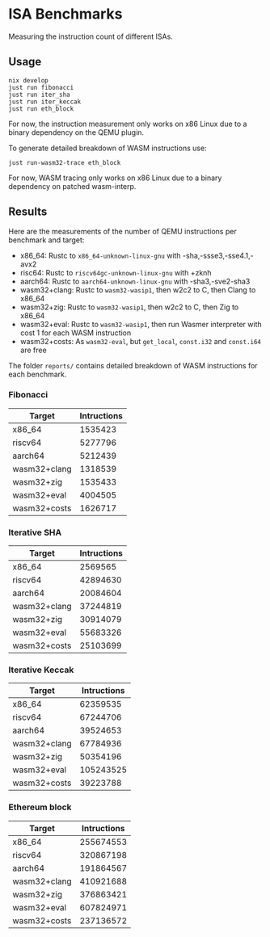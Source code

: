 # ISA Benchmarks

Measuring the instruction count of different ISAs.

## Usage

```
nix develop
just run fibonacci
just run iter_sha
just run iter_keccak
just run eth_block
```

For now, the instruction measurement only works on x86 Linux due to a binary dependency on the QEMU plugin.

To generate detailed breakdown of WASM instructions use:
```
just run-wasm32-trace eth_block
```

For now, WASM tracing only works on x86 Linux due to a binary dependency on patched wasm-interp.

## Results

Here are the measurements of the number of QEMU instructions per benchmark and target:
- x86_64: Rustc to `x86_64-unknown-linux-gnu` with -sha,-ssse3,-sse4.1,-avx2
- risc64: Rustc to `riscv64gc-unknown-linux-gnu` with +zknh
- aarch64: Rustc to `aarch64-unknown-linux-gnu` with -sha3,-sve2-sha3
- wasm32+clang: Rustc to `wasm32-wasip1`, then w2c2 to C, then Clang to x86_64
- wasm32+zig:   Rustc to `wasm32-wasip1`, then w2c2 to C, then Zig to x86_64
- wasm32+eval:  Rustc to `wasm32-wasip1`, then run Wasmer interpreter with cost 1 for each WASM instruction
- wasm32+costs: As `wasm32-eval`, but `get_local`, `const.i32` and `const.i64` are free

The folder `reports/` contains detailed breakdown of WASM instructions for each benchmark.

### Fibonacci

|Target      |Intructions|
|------      |---------  |
|x86_64      | 1535423   |
|riscv64     | 5277796   |
|aarch64     | 5212439   |
|wasm32+clang| 1318539   |
|wasm32+zig  | 1535433   |
|wasm32+eval | 4004505   |
|wasm32+costs| 1626717  |

### Iterative SHA

|Target      |Intructions|
|-------     |---------  |
|x86_64      |  2569565  |
|riscv64     | 42894630  |
|aarch64     | 20084604  |
|wasm32+clang| 37244819  |
|wasm32+zig  | 30914079  |
|wasm32+eval | 55683326  |
|wasm32+costs| 25103699  |

### Iterative Keccak

|Target      |Intructions|
|-------     |---------  |
|x86_64      | 62359535  |
|riscv64     | 67244706  |
|aarch64     | 39524653  |
|wasm32+clang| 67784936  |
|wasm32+zig  | 50354196  |
|wasm32+eval |105243525  |
|wasm32+costs| 39223788  |


### Ethereum block

|Target      |Intructions|
|------      |---------  |
|x86_64      | 255674553 |
|riscv64     | 320867198 |
|aarch64     | 191864567 |
|wasm32+clang| 410921688 |
|wasm32+zig  | 376863421 |
|wasm32+eval | 607824971 |
|wasm32+costs| 237136572 |
